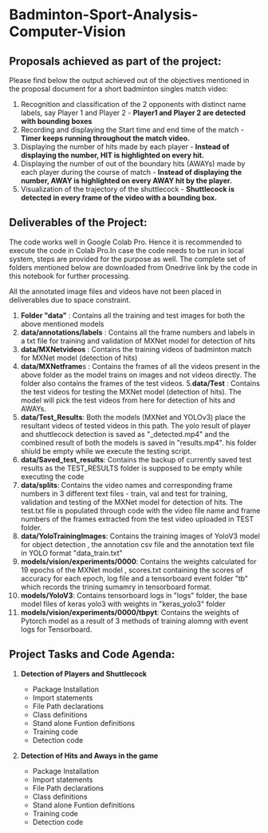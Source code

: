 # Badminton-Sport-Analysis-Computer-Vision

## Proposals achieved as part of the project:

Please find below the output achieved out of the objectives mentioned in the proposal document for a short badminton singles match video:
1.	Recognition and classification of the 2 opponents with distinct name labels, say Player 1 and Player 2 - **Player1 and Player 2 are detected with bounding boxes**
2.	Recording and displaying the Start time and end time of the match - **Timer keeps running throughout the match video.**
3.	Displaying the number of hits made by each player  - **Instead of displaying the number, HIT is highlighted on every hit.**
4.	Displaying the number of out of the boundary hits (AWAYs) made by each player during the course of match - **Instead of displaying the number, AWAY is highlighted on every AWAY hit by the player.**
5.	Visualization of the trajectory of the shuttlecock - **Shuttlecock is detected in every frame of the video with a bounding box.**



## Deliverables of the Project:

The code works well in Google Colab Pro. Hence it is recommended to execute the code in Colab Pro.In case the code needs to be run in local system, steps are provided for the purpose as well. The complete set of folders mentioned below are downloaded from Onedrive link by the code in this notebook for further processing.

All the annotated image files and videos have not been placed in deliverables due to space constraint.

1. **Folder "data"** : Contains all the training and test images for both the above mentioned models
2. **data/annotations/labels** : Contains all the frame numbers and labels in a txt file for training and validation of MXNet model for detection of hits 
3. **data/MXNetvideos** : Contains the training videos of badminton match for MXNet model (detection of hits)
4. **data/MXNetframe**s : Contains the frames of all the videos present in the above folder as the model trains on images and not videos directly. The folder also contains the frames of the test videos.
5.**data/Test** : Contains the test videos for testing the MXNet model (detection of hits). The model will pick the test videos from here for detection of hits and AWAYs.
6. **data/Test_Results**: Both the models (MXNet and YOLOv3) place the resultant videos of tested videos in this path. The yolo result of player and shuttlecock detection is saved as "<Videoname>_detected.mp4" and the combined result of both the models is saved in "results.mp4". his folder shiuld be empty while we execute the testing script.
7. **data/Saved_test_results**: Contains the backup of currently saved test results as the TEST_RESULTS folder is supposed to be empty while executing the code
8. **data/splits**: Contains the video names and corresponding frame numbers in  3 different text files - train, val and test for training, validation and testing of the MXNet model for detection of hits. The test.txt file is populated through code with the video file name and frame numbers of the frames extracted from the test video uploaded in TEST folder.
9. **data/YoloTrainingImages**: Contains the training images of YoloV3 model for object detection ,  the annotation csv file and the annotation text file in YOLO format "data_train.txt"
10. **models/vision/experiments/0000**: Contains the weights calculated for 19 epochs of the MXNet model , scores.txt containing the scores of accuracy for each epoch, log file and a tensorboard event folder "tb" which records the trining sumamry in tensorboard format.
11. **models/YoloV3**: Contains tensorboard logs  in "logs" folder,  the base model files of keras yolo3 with weights in "keras_yolo3" folder
12. **models/vision/experiments/0000/tbpyt**: Contains the weights of Pytorch model as a result of 3 methods of training alomng with event logs for Tensorboard.

## Project Tasks and Code Agenda:


1.   **Detection of Players and Shuttlecock**

      *   Package Installation
      *   Import statements
      *   File Path declarations
      *   Class definitions
      *   Stand alone Funtion definitions
      *   Training code
      *   Detection code

2.   **Detection of Hits and Aways in the game**

      *   Package Installation
      *   Import statements
      *   File Path declarations
      *   Class definitions
      *   Stand alone Funtion definitions
      *   Training code
      *   Detection code
